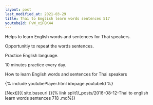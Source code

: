 ```yaml
---
layout: post
last_modified_at: 2021-03-29
title: Thai to English learn words sentences 517 
youtubeId: FvW_xiFBK44
---
```

 
 
Helps to learn English words and sentences for Thai speakers.

Opportunitiy to repeat the words sentences. 

Practice English language. 
 
10 minutes practice every day. 
 
How to learn English words and sentences for Thai speakers 
 
{% include youtubePlayer.html id=page.youtubeId %}
 
 
[Next]({{ site.baseurl }}{% link  split1/_posts/2016-08-12-Thai to english learn words sentences 718 .md%})
 
